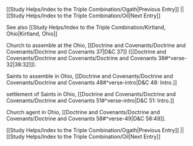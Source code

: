 [[Study Helps/Index to the Triple Combination/Ogath|Previous Entry]]  ||  [[Study Helps/Index to the Triple Combination/Oil|Next Entry]]

 See also [[Study Helps/Index to the Triple Combination/Kirtland, Ohio|Kirtland, Ohio]]

 Church to assemble at the Ohio, [[Doctrine and Covenants/Doctrine and Covenants/Doctrine and Covenants 37|D&C 37]] ([[Doctrine and Covenants/Doctrine and Covenants/Doctrine and Covenants 38#^verse-32|38:32]]).

 Saints to assemble in Ohio, [[Doctrine and Covenants/Doctrine and Covenants/Doctrine and Covenants 48#^verse-intro|D&C 48: Intro.]]

 settlement of Saints in Ohio, [[Doctrine and Covenants/Doctrine and Covenants/Doctrine and Covenants 51#^verse-intro|D&C 51: Intro.]]

 Church agent in Ohio, [[Doctrine and Covenants/Doctrine and Covenants/Doctrine and Covenants 58#^verse-49|D&C 58:49]].

[[Study Helps/Index to the Triple Combination/Ogath|Previous Entry]]  ||  [[Study Helps/Index to the Triple Combination/Oil|Next Entry]]